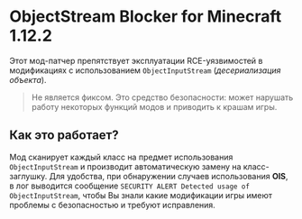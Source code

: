 # ObjectStream Blocker for Minecraft 1.12.2

Этот мод-патчер препятствует эксплуатации RCE-уязвимостей в модификациях с использованием `ObjectInputStream` (_десериализация объекта_).

> Не является фиксом. Это средство безопасности: может нарушать работу некоторых функций модов и приводить к крашам игры.

## Как это работает?
Мод сканирует каждый класс на предмет использования `ObjectInputStream` и производит автоматическую замену на класс-заглушку. Для удобства, при обнаружении случаев использования **OIS**, в лог выводится сообщение `SECURITY ALERT Detected usage of ObjectInputStream`, чтобы Вы знали какие модификации игры имеют проблемы с безопасностью и требуют исправления.